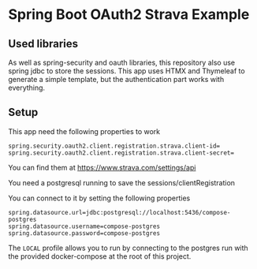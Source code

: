 # Spring Boot OAuth2 Strava Example

## Used libraries

As well as spring-security and oauth libraries, this repository also use spring jdbc to store the sessions.
This app uses HTMX and Thymeleaf to generate a simple template, but the authentication part works with everything.

## Setup

This app need the following properties to work
```properties
spring.security.oauth2.client.registration.strava.client-id=
spring.security.oauth2.client.registration.strava.client-secret=
```
You can find them at https://www.strava.com/settings/api

You need a postgresql running to save the sessions/clientRegistration

You can connect to it by setting the following properties
```properties
spring.datasource.url=jdbc:postgresql://localhost:5436/compose-postgres
spring.datasource.username=compose-postgres
spring.datasource.password=compose-postgres
```

The `LOCAL` profile allows you to run by connecting to the postgres run with the provided docker-compose at the root of this project.


